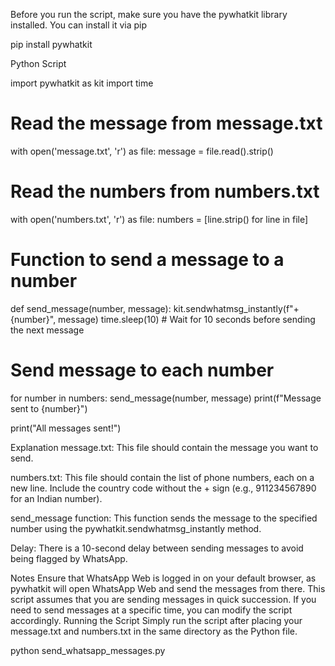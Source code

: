 Before you run the script, make sure you have the pywhatkit library installed. You can install it via pip

pip install pywhatkit

Python Script

import pywhatkit as kit
import time

# Read the message from message.txt

with open('message.txt', 'r') as file:
    message = file.read().strip()

# Read the numbers from numbers.txt

with open('numbers.txt', 'r') as file:
    numbers = [line.strip() for line in file]

# Function to send a message to a number

def send_message(number, message):
    kit.sendwhatmsg_instantly(f"+{number}", message)
    time.sleep(10)  # Wait for 10 seconds before sending the next message

# Send message to each number

for number in numbers:
    send_message(number, message)
    print(f"Message sent to {number}")

print("All messages sent!")

Explanation
message.txt: This file should contain the message you want to send.

numbers.txt: This file should contain the list of phone numbers, each on a new line. Include the country code without the + sign (e.g., 911234567890 for an Indian number).

send_message function: This function sends the message to the specified number using the pywhatkit.sendwhatmsg_instantly method.

Delay: There is a 10-second delay between sending messages to avoid being flagged by WhatsApp.

Notes
Ensure that WhatsApp Web is logged in on your default browser, as pywhatkit will open WhatsApp Web and send the messages from there.
This script assumes that you are sending messages in quick succession. If you need to send messages at a specific time, you can modify the script accordingly.
Running the Script
Simply run the script after placing your message.txt and numbers.txt in the same directory as the Python file.

python send_whatsapp_messages.py

